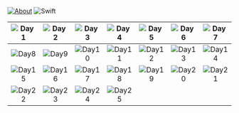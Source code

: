 [![About](https://img.shields.io/badge/Advent_Of_Code-2018-brightgreen.svg)](https://adventofcode.com/2018/about)
![Swift](https://img.shields.io/badge/Swift-orange.svg)

| ![Day1](https://img.shields.io/badge/Day1-brightgreen.svg) | ![Day2](https://img.shields.io/badge/Day2-brightgreen.svg) | ![Day3](https://img.shields.io/badge/Day3-brightgreen.svg)  | ![Day4](https://img.shields.io/badge/Day4-brightgreen.svg) | ![Day5](https://img.shields.io/badge/Day5-brightgreen.svg) | ![Day6](https://img.shields.io/badge/Day6-brightgreen.svg) | ![Day7](https://img.shields.io/badge/Day7-brightgreen.svg) |
|:-:|:-:|:-:|:-:|:-:|:-:|:-:|
| ![Day8](https://img.shields.io/badge/Day8-brightgreen.svg) | ![Day9](https://img.shields.io/badge/Day9-brightgreen.svg) | ![Day10](https://img.shields.io/badge/Day10-brightgreen.svg) | ![Day11](https://img.shields.io/badge/Day11-brightgreen.svg) | ![Day12](https://img.shields.io/badge/Day12-brightgreen.svg) | ![Day13](https://img.shields.io/badge/Day13-brightgreen.svg) | ![Day14](https://img.shields.io/badge/Day14-brightgreen.svg) |
![Day15](https://img.shields.io/badge/Day15-brightgreen.svg)      |    ![Day16](https://img.shields.io/badge/Day16-brightgreen.svg) | ![Day17](https://img.shields.io/badge/Day17-brightgreen.svg)  | ![Day18](https://img.shields.io/badge/Day18-brightgreen.svg) | ![Day19](https://img.shields.io/badge/Day19-brightgreen.svg) | ![Day20](https://img.shields.io/badge/Day20-gray.svg) | ![Day21](https://img.shields.io/badge/Day21-gray.svg) |
| ![Day22](https://img.shields.io/badge/Day22-gray.svg) | ![Day23](https://img.shields.io/badge/Day23-gray.svg) | ![Day24](https://img.shields.io/badge/Day24-gray.svg) | ![Day25](https://img.shields.io/badge/Day25-gray.svg) |  |  |  |
